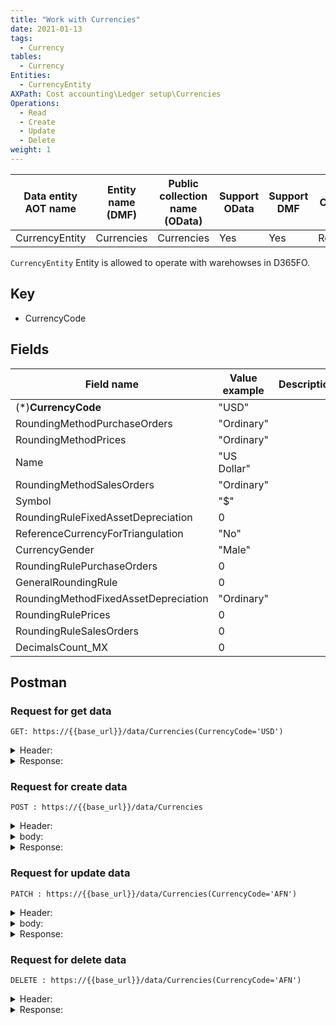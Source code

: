 ```yaml
---
title: "Work with Currencies"
date: 2021-01-13
tags:
  - Currency
tables:
  - Currency
Entities: 
  - CurrencyEntity
AXPath: Cost accounting\Ledger setup\Currencies
Operations:
  - Read
  - Create
  - Update
  - Delete
weight: 1
---
```


| Data entity AOT name | Entity name (DMF) | Public collection name (OData) | Support OData | Support DMF | Category  | ReadOnly |
| -------------------- | ----------------- | ------------------------------ | ------------- | ----------- | --------- | -------- |
| CurrencyEntity       | Currencies        | Currencies                     | Yes           | Yes         | Reference | No       |

`CurrencyEntity` Entity is allowed to operate with warehowses in D365FO.

## Key

- CurrencyCode

## Fields

| Field name                           | Value example | Description |
| ------------------------------------ | ------------- | ----------- |
| (*)**CurrencyCode**                  | "USD"         |             |
| RoundingMethodPurchaseOrders         | "Ordinary"    |             |
| RoundingMethodPrices                 | "Ordinary"    |             |
| Name                                 | "US Dollar"   |             |
| RoundingMethodSalesOrders            | "Ordinary"    |             |
| Symbol                               | "$"           |             |
| RoundingRuleFixedAssetDepreciation   | 0             |             |
| ReferenceCurrencyForTriangulation    | "No"          |             |
| CurrencyGender                       | "Male"        |             |
| RoundingRulePurchaseOrders           | 0             |             |
| GeneralRoundingRule                  | 0             |             |
| RoundingMethodFixedAssetDepreciation | "Ordinary"    |             |
| RoundingRulePrices                   | 0             |             |
| RoundingRuleSalesOrders              | 0             |             |
| DecimalsCount_MX                     | 0             |             |


## Postman

### Request for get data

`GET: https://{{base_url}}/data/Currencies(CurrencyCode='USD')`

<details>
    <summary>
    Header:
    </summary>

```json
OData-Version:4.0
OData-MaxVersion:4.0
Content-Type:application/json;odata.metadata=minimal
Accept:application/json;odata.metadata=minimal
Accept-Charset:UTF-8
Authorization:Bearer {{token}}
Host:{{base_url}}
```

</details>

<details>
<summary>
Response:
</summary>

```json
{
    "@odata.context": "https://{{base_url}}/data/$metadata#Currencies/$entity",
    "@odata.etag": "W/\"JzAsNTYzNzE0NDczMDswLDU2MzcxNDQ3MzAn\"",
    "CurrencyCode": "USD",
    "RoundingMethodPurchaseOrders": "Ordinary",
    "RoundingMethodPrices": "Ordinary",
    "Name": "US Dollar",
    "RoundingMethodSalesOrders": "Ordinary",
    "Symbol": "$",
    "RoundingRuleFixedAssetDepreciation": 0,
    "ReferenceCurrencyForTriangulation": "No",
    "CurrencyGender": "Male",
    "RoundingRulePurchaseOrders": 0,
    "GeneralRoundingRule": 0,
    "RoundingMethodFixedAssetDepreciation": "Ordinary",
    "RoundingRulePrices": 0,
    "RoundingRuleSalesOrders": 0,
    "DecimalsCount_MX": 0
}
```

</details>

### Request for create data

`POST : https://{{base_url}}/data/Currencies`

<details>
    <summary>
    Header:
    </summary>

```json
OData-Version:4.0
OData-MaxVersion:4.0
Content-Type:application/json;odata.metadata=minimal
Accept:application/json;odata.metadata=minimal
Accept-Charset:UTF-8
Authorization:Bearer {{token}}
Host:{{base_url}}
```

</details>

<details>
    <summary>
    body:
    </summary>

```json
{
    "@odata.type":"#Microsoft.Dynamics.DataEntities.Currency",
    "CurrencyCode": "AFN"
}
```

</details>

<details>
    <summary>
    Response:
    </summary>

```json
{
    "@odata.context": "https://{{base_url}}/data/$metadata#Currencies/$entity",
    "@odata.etag": "W/\"JzAsNTYzNzE0NDU3NzswLDU2MzcxNDQ1Nzcn\"",
    "CurrencyCode": "AFN",
    "RoundingMethodPurchaseOrders": "Ordinary",
    "RoundingMethodPrices": "Ordinary",
    "Name": "Afghani",
    "RoundingMethodSalesOrders": "Ordinary",
    "Symbol": "",
    "RoundingRuleFixedAssetDepreciation": 0,
    "ReferenceCurrencyForTriangulation": "No",
    "CurrencyGender": "Male",
    "RoundingRulePurchaseOrders": 0,
    "GeneralRoundingRule": 0,
    "RoundingMethodFixedAssetDepreciation": "Ordinary",
    "RoundingRulePrices": 0,
    "RoundingRuleSalesOrders": 0,
    "DecimalsCount_MX": 0
}
```

</details>

### Request for update data

`PATCH : https://{{base_url}}/data/Currencies(CurrencyCode='AFN')`

<details>
    <summary>
    Header:
    </summary>

```json
    OData-Version:4.0
    OData-MaxVersion:4.0
    Content-Type:application/json;odata.metadata=minimal
    Accept:application/json;odata.metadata=minimal
    Accept-Charset:UTF-8
    Authorization:Bearer {{token}}
    Host:{{base_url}}
```

</details>

<details>
    <summary>
    body:
    </summary>

```json
{
    "@odata.type":"#Microsoft.Dynamics.DataEntities.Currency",
    "Symbol": "&"
}
```

</details>

<details>
    <summary>
    Response:
    </summary>
    Status: 204
</details>

### Request for delete data

`DELETE : https://{{base_url}}/data/Currencies(CurrencyCode='AFN')`

<details>
    <summary>
    Header:
    </summary>

```json
OData-Version:4.0
OData-MaxVersion:4.0
Content-Type:application/json;odata.metadata=minimal
Accept:application/json;odata.metadata=minimal
Accept-Charset:UTF-8
Authorization:Bearer {{token}}
Host:{{base_url}}
```

</details>

<details>
<summary>
Response:
</summary>
Status: 204
</details>
